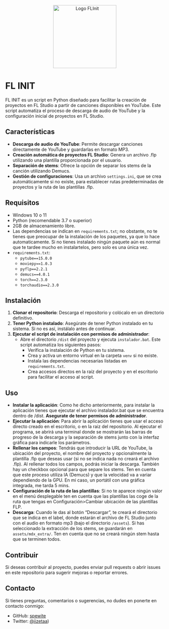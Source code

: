 <p align="center">
  <img src="/assets/icon.ico" alt="Logo FLInit" width="200"/>
</p>

# FL INIT

FL INIT es un script en Python diseñado para facilitar la creación de proyectos en FL Studio a partir de canciones disponibles en YouTube. Este script automatiza el proceso de descarga de audio de YouTube y la configuración inicial de proyectos en FL Studio.

## Características

- **Descarga de audio de YouTube**: Permite descargar canciones directamente de YouTube y guardarlas en formato MP3.
- **Creación automática de proyectos FL Studio**: Genera un archivo .flp utilizando una plantilla proporcionada por el usuario.
- **Separación de stems**: Ofrece la opción de separar los stems de la canción utilizando Demucs.
- **Gestión de configuraciones**: Usa un archivo `settings.ini`, que se crea automáticamente si no existe, para establecer rutas predeterminadas de proyectos y la ruta de las plantillas .flp.

## Requisitos

- Windows 10 o 11
- Python (recomendable 3.7 o superior)
- 2GB de almacenamiento libre.
- Las dependencias se indican en `requirements.txt`; no obstante, no te tienes que preocupar de la instalación de los paquetes, ya que lo hace automaticamente. Si no tienes instalado ningún paquete aún es normal que te tardee mucho en instalartelos, pero solo es una única vez. 
- `requirements.txt`: 
  - `pytube==15.0.0`
  - `moviepy==1.0.3`
  - `pyflp==2.2.1`
  - `demucs==4.0.1`
  - `torch==2.3.0`
  - `torchaudio==2.3.0`

## Instalación

1. **Clonar el repositorio**: Descarga el repositorio y colócalo en un directorio definitivo.
2. **Tener Python instalado**: Asegúrate de tener Python instalado en tu sistema. Si no es así, instálalo antes de continuar. 
3. **Ejecutar el script de instalación con permisos de administrador**:
   - Abre el directorio `/dist` del proyecto y ejecuta `instalador.bat`. Este script automatiza los siguientes pasos:
     - Verifica la instalación de Python en tu sistema.
     - Crea y activa un entorno virtual en la carpeta `venv` si no existe.
     - Instala las dependencias necesarias listadas en `requirements.txt`.
     - Crea accesos directos en la raíz del proyecto y en el escritorio para facilitar el acceso al script.
       
## Uso

- **Instalar la aplicación**: Como he dicho anteriormente, para instalar la aplicación tienes que ejecutar el archivo instalador.bat que se encuentra dentro de /dist. **Asegurate de tener permisos de administrador**.
- **Ejecutar la aplicación**: Para abrir la aplicación tienes que usar el acceso directo creado en el escritorio, o en la raiz del repositorio. Al ejecutar el programa, se abrirá una terminal donde se mostrarán las barras de progreso de la descarga y la separación de stems junto con la interfaz gráfica para indicarle los parámetros.
- **Rellenar los campos**: Tendrás que introducir la URL de YouTube, la ubicación del proyecto, el nombre del proyecto y opcionalmente la plantilla .flp que deseas usar (si no se indica nada no creará el archivo .flp). Al rellenar todos los campos, podrás iniciar la descarga. También hay un checkbox opcional para que separe los stems. Ten en cuenta que este proceso utiliza IA (Demucs) y que la velocidad va a variar dependiendo de la GPU. En mi caso, un portátil con una gráfica integrada, me tarda 5 mins.
- **Configuración de la ruta de las plantillas**: Si no te aparece ningún valor en el menú desplegable ten en cuenta que las plantillas las coge de la ruta que tengas en Configuración>Cambiar ubicación de las plantillas FLP.
- **Descarga**: Cuando le das al botón “Descargar”, te creará el directorio que se indica en el label, donde estarán el archivo de FL Studio junto con el audio en formato mp3 (bajo el directorio `/assets`). Si has seleccionado la extracción de los stems, se guardarán en `assets/mdx_extra/`. Ten en cuenta que no se creará ningún stem hasta que se terminen todos. 

## Contribuir

Si deseas contribuir al proyecto, puedes enviar pull requests o abrir issues en este repositorio para sugerir mejoras o reportar errores.

## Contacto

Si tienes preguntas, comentarios o sugerencias, no dudes en ponerte en contacto conmigo:

- GitHub: [spewite](https://github.com/spewite/)
- Twitter: [@iizetaa](https://twitter.com/iizetaa))

